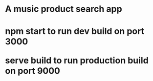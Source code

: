 
<h1>A music product search app<h1>

**npm start** to run dev build on port 3000

**serve build** to run production build on port 9000